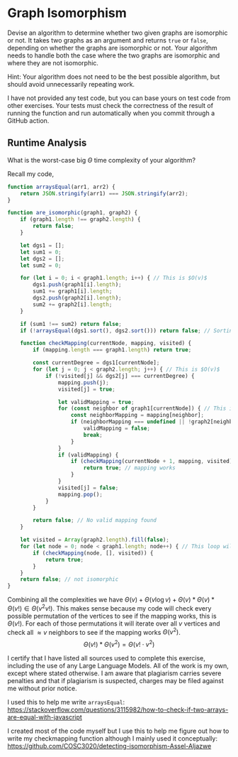 # Graph Isomorphism

Devise an algorithm to determine whether two given graphs are isomorphic or not.
It takes two graphs as an argument and returns `true` or `false`, depending on
whether the graphs are isomorphic or not. Your algorithm needs to handle both
the case where the two graphs are isomorphic and where they are not isomorphic.

Hint: Your algorithm does not need to be the best possible algorithm, but should
avoid unnecessarily repeating work.

I have not provided any test code, but you can base yours on test code from
other exercises. Your tests must check the correctness of the result of running
the function and run automatically when you commit through a GitHub action.

## Runtime Analysis

What is the worst-case big $\Theta$ time complexity of your algorithm?

Recall my code,
```js
function arraysEqual(arr1, arr2) {
    return JSON.stringify(arr1) === JSON.stringify(arr2); 
}

function are_isomorphic(graph1, graph2) {
    if (graph1.length !== graph2.length) {
        return false;
    }

    let dgs1 = [];
    let sum1 = 0;
    let dgs2 = [];
    let sum2 = 0;

    for (let i = 0; i < graph1.length; i++) { // This is $O(v)$
        dgs1.push(graph1[i].length);
        sum1 += graph1[i].length;
        dgs2.push(graph2[i].length);
        sum2 += graph2[i].length;
    }

    if (sum1 !== sum2) return false;
    if (!arraysEqual(dgs1.sort(), dgs2.sort())) return false; // Sorting has a complexity of $\Theta(v \log v)$

    function checkMapping(currentNode, mapping, visited) {
        if (mapping.length === graph1.length) return true;

        const currentDegree = dgs1[currentNode];
        for (let j = 0; j < graph2.length; j++) { // This is $O(v)$
            if (!visited[j] && dgs2[j] === currentDegree) {
                mapping.push(j);
                visited[j] = true;

                let validMapping = true;
                for (const neighbor of graph1[currentNode]) { // This is $O(v)$
                    const neighborMapping = mapping[neighbor];
                    if (neighborMapping === undefined || !graph2[neighborMapping].includes(j)) {
                        validMapping = false;
                        break;
                    }
                }
                if (validMapping) {
                    if (checkMapping(currentNode + 1, mapping, visited)) { // This is the recurence part which will check every possible permutation of the graph $\Theta(v!)$
                        return true; // mapping works
                    }
                }
                visited[j] = false;
                mapping.pop();
            }
        }

        return false; // No valid mapping found
    }

    let visited = Array(graph2.length).fill(false);
    for (let node = 0; node < graph1.length; node++) { // This loop will run $O(v)$ times 
        if (checkMapping(node, [], visited)) {
            return true;
        }
    }
    return false; // not isomorphic
}
```

Combining all the complexities we have $\Theta(v) + \Theta(v \log v) + \Theta(v)* \Theta(v)* \Theta(v!) \in \Theta(v^2 v!)$.
This makes sense because my code will check every possible permutation of the vertices to see if the mapping works, this is $\Theta(v!)$. For each of those permutations it will iterate over all $v$ vertices and check all $\approx v$ neighbors to see if the mapping works $\Theta(v^2)$. $$\Theta(v!)* \Theta(v^2) = \Theta(v! \cdot v^2)$$
 
I certify that I have listed all sources used to complete this exercise, including the use of any Large Language Models. All of the work is my own, except where stated otherwise. I am aware that plagiarism carries severe penalties and that if plagiarism is suspected, charges may be filed against me without prior notice.

I used this to help me write ```arraysEqual```: https://stackoverflow.com/questions/3115982/how-to-check-if-two-arrays-are-equal-with-javascript

I created most of the code myself but I use this to help me figure out how to write my checkmapping function although I mainly used it conceptually:
https://github.com/COSC3020/detecting-isomorphism-Assel-Aljazwe
